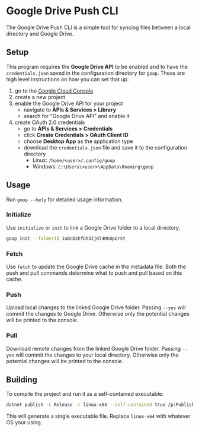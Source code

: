 # Google Drive Push CLI

The Google Drive Push CLI is a simple tool for syncing files between a local directory and Google Drive.

## Setup

This program requires the **Google Drive API** to be enabled and to have the `credentials.json` saved in the configuration directory for `goop`. These are high level instructions on how you can set that up.

1. go to the [Google Cloud Console](https://console.cloud.google.com/)
2. create a new project
3. enable the Google Drive API for your project
   - navigate to **APIs & Services > Library**
   - search for "Google Drive API" and enable it
4. create OAuth 2.0 credentials
   - go to **APIs & Services > Credentials**
   - click **Create Credentials > OAuth Client ID**
   - choose **Desktop App** as the application type
   - download the `credentials.json` file and save it to the configuration directory
     - Linux: `/home/<user>/.config/goop`
     - Windows: `C:\Users\<user>\AppData\Roaming\goop`

## Usage

Run `goop --help` for detailed usage information.

### Initialize

Use `initialize` or `init` to link a Google Drive folder to a local directory.

```bash
goop init --folderId 1aBcD2EfGh3IjKl4MnOpQrSt
```

### Fetch

Use `fetch` to update the Google Drive cache in the metadata file. Both the push and pull commands determine what to push and pull based on this cache.

### Push

Upload local changes to the linked Google Drive folder. Passing `--yes` will commit the changes to Google Drive. Otherwise only the potential changes will be printed to the console.

### Pull

Download remote changes from the linked Google Drive folder. Passing `--yes` will commit the changes to your local directory. Otherwise only the potential changes will be printed to the console.

## Building

To compile the project and run it as a self-contained executable:
```bash
dotnet publish -c Release -r linux-x64 --self-contained true /p:PublishSingleFile=true
```

This will generate a single executable file. Replace `linux-x64` with whatever OS your using.
